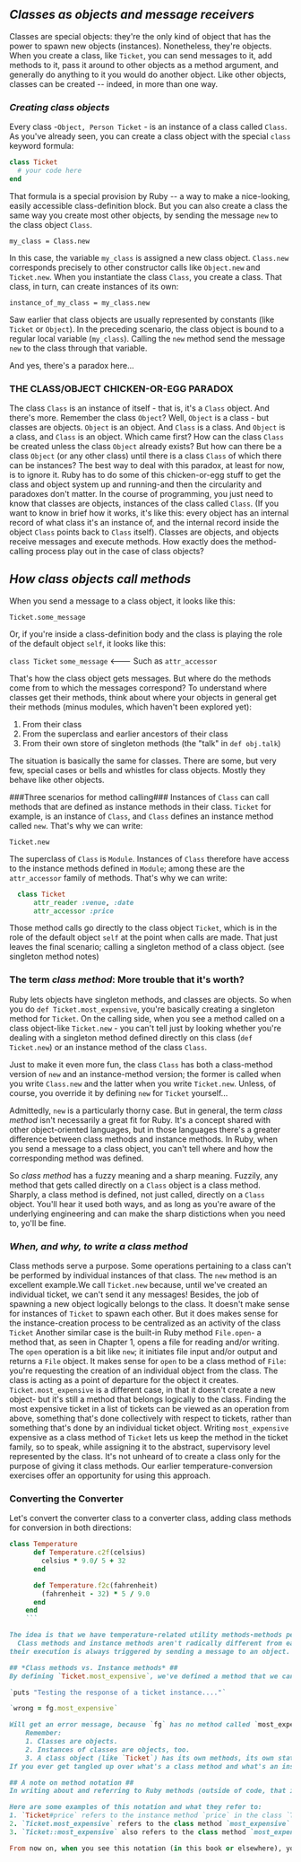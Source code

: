 ## *Classes as objects and message receivers* ##

Classes are special objects: they're the only kind of object that has the power to spawn new objects (instances). Nonetheless, they're objects. When you create a class, like `Ticket`, you can send messages to it, add methods to it, pass it around to other objects as a method argument, and generally do anything to it you would do another object.
  Like other objects, classes can be created -- indeed, in more than one way.

### *Creating class objects* ###
Every class -`Object, Person Ticket` - is an instance of a class called `Class`. As you've already seen, you can create a class object with the special `class` keyword formula:

```ruby
class Ticket
  # your code here
end
```

That formula is a special provision by Ruby -- a way to make a nice-looking, easily accessible class-definition block. But you can also create a class the same way you create most other objects, by sending the message `new` to the class object `Class`.

`my_class = Class.new`

In this case, the variable `my_class` is assigned a new class object.
  `Class.new` corresponds precisely to other constructor calls like `Object.new` and `Ticket.new`. When
you instantiate the class `Class`, you create a class. That class, in turn, can create instances of its own:

`instance_of_my_class = my_class.new`

Saw earlier that class objects are usually represented by constants (like `Ticket` or `Object`). In the preceding scenario, the class object is bound to a regular local variable (`my_class`). Calling the `new` method send the message `new` to the class through that variable.

And yes, there's a paradox here...

### THE CLASS/OBJECT CHICKEN-OR-EGG PARADOX ###
The class `Class` is an instance of itself - that is, it's a `Class` object. And there's more. Remember the class `Object`? Well, `Object` is a class - but classes are objects. `Object` is an object. And `Class` is a class. And `Object` is a class, and `Class` is an object.
  Which came first? How can the class `Class` be created unless the class `Object` already exists? But how
can there be a class `Object` (or any other class) until there is a class `Class` of which there can be instances?
  The best way to deal with this paradox, at least for now, is to ignore it. Ruby has to do some of this
chicken-or-egg stuff to get the class and object system up and running-and then the circularity and paradoxes don't matter. In the course of programming, you just need to know that classes are objects, instances of the class called `Class`. (If you want to know in brief how it works, it's like this: every object has an internal record of what class it's an instance of, and the internal record inside the object `Class` points back to `Class` itself).
  Classes are objects, and objects receive messages and execute methods. How exactly does the
method-calling process play out in the case of class objects?

## *How class objects call methods* ##
When you send a message to a class object, it looks like this:

`Ticket.some_message`

Or, if you're inside a class-definition body and the class is playing the role of the default object `self`, it looks like this:

`class Ticket`
  `some_message`   <--- Such as `attr_accessor`

That's how the class object gets messages. But where do the methods come from to which the messages correspond?
  To understand where classes get their methods, think about where your objects in general get their
methods (minus modules, which haven't been explored yet):

1. From their class
2. From the superclass and earlier ancestors of their class
3. From their own store of singleton methods (the "talk" in `def obj.talk`)

The situation is basically the same for classes. There are some, but very few, special cases or bells and whistles for class objects. Mostly they behave like other objects.

###Three scenarios for method calling###
  Instances of `Class` can call methods that are defined as instance methods in their class. `Ticket` for
example, is an instance of `Class`, and `Class` defines an instance method called `new`. That's why we can write:

`Ticket.new`

  The superclass of `Class` is `Module`. Instances of `Class` therefore have access to the instance
methods defined in `Module`; among these are the `attr_accessor` family of methods. That's why we can write:

```ruby
  class Ticket
      attr_reader :venue, :date
      attr_accessor :price
  ```

Those method calls go directly to the class object `Ticket`, which is in the role of the default object `self` at the point when calls are made. That just leaves the final scenario; calling a singleton method of a class object. (see singleton method notes)

### The term *class method*: More trouble that it's worth? ###
Ruby lets objects have singleton methods, and classes are objects. So when you do `def Ticket.most_expensive`, you're basically creating a singleton method for `Ticket`. On the calling side, when you see a method called on a class object-like `Ticket.new` - you can't tell just by looking whether you're dealing with a singleton method defined directly on this class (`def Ticket.new`) or an instance method of the class `Class`.

Just to make it even more fun, the class `Class` has both a class-method version of `new` and an instance-method version; the former is called when you write `Class.new` and the latter when you write `Ticket.new`. Unless, of course, you override it by defining `new` for `Ticket` yourself...

Admittedly, `new` is a particularly thorny case. But in general, the term *class method* isn't necessarily a great fit for Ruby. It's a concept shared with other object-oriented languages, but in those languages there's a greater difference between class methods and instance methods. In Ruby, when you send a message to a class object, you can't tell where and how the corresponding method was defined.

So *class method* has a fuzzy meaning and a sharp meaning. Fuzzily, any method that gets called directly on a `Class` object is a class method. Sharply, a class method is defined, not just called, directly on a `Class` object. You'll hear it used both ways, and as long as you're aware of the underlying engineering and can make the sharp distictions when you need to, yo'll be fine.

### *When, and why, to write a class method* ###
Class methods serve a purpose. Some operations pertaining to a class can't be performed by individual instances of that class. The `new` method is an excellent example.We call `Ticket.new` because, until we've created an individual ticket, we can't send it any messages! Besides, the job of spawning a new object logically belongs to the class. It doesn't make sense for instances of `Ticket` to spawn each other. But it does makes sense for the instance-creation process to be centralized as an activity of the class `Ticket`
  Another similar case is the built-in Ruby method `File.open`- a method that, as seen in Chapter 1, opens
a file for reading and/or writing. The `open` operation is a bit like `new`; it initiates file input and/or output and returns a `File` object. It makes sense for `open` to be a class method of `File`: you're requesting the creation of an individual object from the class. The class is acting as a point of departure for the object it creates.
  `Ticket.most_expensive` is a different case, in that it doesn't create a new object- but it's still a
method that belongs logically to the class. Finding the most expensive ticket in a list of tickets can be viewed as an operation from above, something that's done collectively with respect to tickets, rather than something that's done by an individual ticket object. Writing `most_expensive` expensive as a class method of `Ticket` lets us keep the method in the ticket family, so to speak, while assigning it to the abstract, supervisory level represented by the class.
  It's not unheard of to create a class only for the purpose of giving it class methods. Our earlier
temperature-conversion exercises offer an opportunity for using this approach.

### Converting the Converter ###
Let's convert the converter class to a converter class, adding class methods for conversion in both directions:

```ruby
class Temperature
      def Temperature.c2f(celsius)
        celsius * 9.0/ 5 + 32
      end

      def Temperature.f2c(fahrenheit)
        (fahrenheit - 32) * 5 / 9.0
      end
    end
    ```

The idea is that we have temperature-related utility methods-methods pertaining to temperature as a concept but not to a specific temperature. The `Temperature` class is a good choice of object to own those methods. We could get fancier and have `Temperature` instances that knew either they were Celsius of Fahrenheit and could convert themselves; but practically speaking, having a `Temperature` class with class methods to perform the conversions is adequate and is an acceptable design. (Even better, because we don't need instances of `Temperature` at all, would be to use a module - a kid of "instanceless" class, which we'll learn more about later on).
  Class methods and instance methods aren't radically different from each other; they're all methods, and
their execution is always triggered by sending a message to an object. It's just that the object getting the message may be a class object. Still, there are differences and important points to keep in mind as you start writing methods at various levels.

## *Class methods vs. Instance methods* ##
By defining `Ticket.most_expensive`, we've defined a method that we can access through the class object `Ticket` but not through its instances. Individual ticket objects (instances of the class `Ticket`) don't have this method. Can test this easily -- add code to ticket class from previous section, where the variable `fg` referred to a `Ticket` object (for an event at the fairgrounds):

`puts "Testing the response of a ticket instance...."`

`wrong = fg.most_expensive`

Will get an error message, because `fg` has no method called `most_expensive`. The class of `fg`, namely `Ticket` has such a method. But `fg`, which is an instance of `Ticket` doesn't.
    Remember:
    1. Classes are objects.
    2. Instances of classes are objects, too.
    3. A class object (like `Ticket`) has its own methods, its own state, and its own identity. *It doesn't share these things with instances of itself.* Sending a message to `Ticket` isn't the same thing as sending a message to `fg` or `cc` or any other instance of `Ticket`.
If you ever get tangled up over what's a class method and what's an instance method, you can usually sort out the confusion by going back to these three principles.

## A note on method notation ##
In writing about and referring to Ruby methods (outside of code, that is) it's customary to refer to instance methods by naming the class (or module, as the case may be) in which they're defined, followed by a hash mark (#) and the name of the method; and to refer to class methods with a similar construct but using a period instead of the hash mark. Sometimes you'll see a double colon (::) instead of a period in the class-method case.

Here are some examples of this notation and what they refer to:
1. `Ticket#price` refers to the instance method `price` in the class `Ticket`.
2. `Ticket.most_expensive` refers to the class method `most_expensive` in the class `Ticket`.
3. `Ticket::most_expensive` also refers to the class method `most_expensive` in the class `Ticket`.

From now on, when you see this notation (in this book or elsewhere), you'll know what it means. (The second example - class-method reference using a dot-looks the same as a call to the method, but you'll know from the context whether it's a method call or a reference to the method it a discussion).
